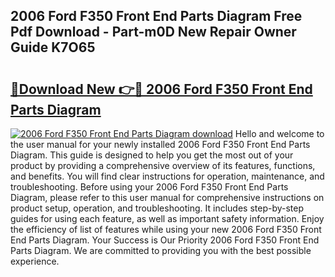 ## 2006 Ford F350 Front End Parts Diagram Free Pdf Download - Part-m0D New Repair Owner Guide K7O65

# <h2><a href="http://dfmz3t0.blite.top/?on=2006+Ford+F350+Front+End+Parts+Diagram">🔗Download New 👉🔴 2006 Ford F350 Front End Parts Diagram</a></h2>

[![2006 Ford F350 Front End Parts Diagram download](https://i.imgur.com/lujVjoI.png)](http://dfmz3t0.blite.top/?on=2006+Ford+F350+Front+End+Parts+Diagram)
Hello and welcome to the user manual for your newly installed 2006 Ford F350 Front End Parts Diagram. This guide is designed to help you get the most out of your product by providing a comprehensive overview of its features, functions, and benefits. You will find clear instructions for operation, maintenance, and troubleshooting. Before using your 2006 Ford F350 Front End Parts Diagram, please refer to this user manual for comprehensive instructions on product setup, operation, and troubleshooting. It includes step-by-step guides for using each feature, as well as important safety information. Enjoy the efficiency of list of features while using your new 2006 Ford F350 Front End Parts Diagram. Your Success is Our Priority 2006 Ford F350 Front End Parts Diagram. We are committed to providing you with the best possible experience.
